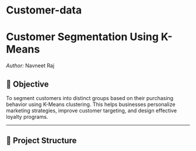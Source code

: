 # Customer-data
# Customer Segmentation Using K-Means
*Author:* Navneet Raj

## 📌 Objective
To segment customers into distinct groups based on their purchasing behavior using K-Means clustering. This helps businesses personalize marketing strategies, improve customer targeting, and design effective loyalty programs.

---

## 📁 Project Structure

